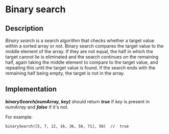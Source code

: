 # Binary search

## Description

_Binary search_ is a search algorithm that checks whether a target value within a sorted array or not. 
Binary search compares the target value to the middle element of the array. If they are not equal, the half in which the target cannot lie is eliminated and the search continues on the remaining half, again taking the middle element to compare to the target value, and repeating this until the target value is found. If the search ends with the remaining half being empty, the target is not in the array.

## Implementation

**_binarySearch(numArray, key)_** should return **_true_** if _key_ is present in _numArray_ and **_false_** if it's not.

For example:

```
binarySearch([5, 7, 12, 16, 36, 56, 71], 56)  //  true
```
